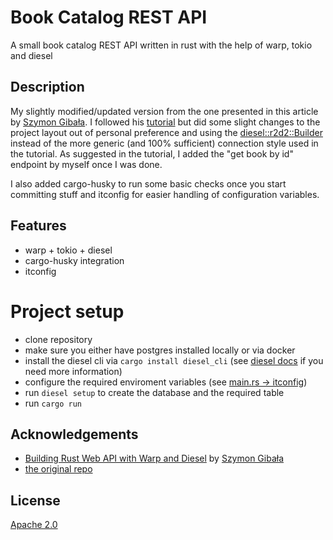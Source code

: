 # Book Catalog REST API

A small book catalog REST API written in rust with the help of warp, tokio and diesel

## Description

My slightly modified/updated version from the one presented in this article by [Szymon Gibała](https://sgibala.com).
I followed his [tutorial](https://sgibala.com/01-01-rust-api-with-warp-and-diesel/) but did some slight changes to the project layout out of personal preference and using the [diesel::r2d2::Builder](https://docs.diesel.rs/master/diesel/r2d2/struct.Builder.html) instead of the more generic (and 100% sufficient) connection style used in the tutorial.
As suggested in the tutorial, I added the "get book by id" endpoint by myself once I was done.

I also added cargo-husky to run some basic checks once you start committing stuff and itconfig for easier handling of configuration variables.

## Features

- warp + tokio + diesel
- cargo-husky integration
- itconfig

# Project setup

- clone repository
- make sure you either have postgres installed locally or via docker
- install the diesel cli via `cargo install diesel_cli` (see [diesel docs](https://diesel.rs/guides/getting-started) if you need more information)
- configure the required enviroment variables (see [main.rs -> itconfig](src/main.rs))
- run `diesel setup` to create the database and the required table
- run `cargo run`
  

## Acknowledgements

- [Building Rust Web API with Warp and Diesel](https://sgibala.com/01-01-rust-api-with-warp-and-diesel/) by [Szymon Gibała](https://sgibala.com)
- [the original repo](https://github.com/Szymongib/rust-api-warp-and-diesel)

## License

[Apache 2.0](https://choosealicense.com/licenses/apache-2.0/)
